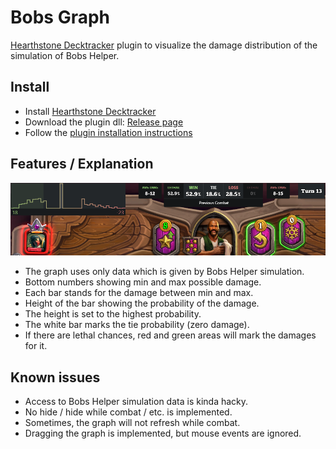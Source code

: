 # Bobs Graph
[Hearthstone Decktracker][1] plugin to visualize the damage distribution of the simulation of Bobs Helper.

## Install
- Install [Hearthstone Decktracker][1]
- Download the plugin dll: [Release page][2]
- Follow the [plugin installation instructions][3]

## Features / Explanation
![Bobs Graph in action](/readmeMedia/graph.png)
- The graph uses only data which is given by Bobs Helper simulation.
- Bottom numbers showing min and max possible damage.
- Each bar stands for the damage between min and max.
- Height of the bar showing the probability of the damage.
- The height is set to the highest probability.
- The white bar marks the tie probability (zero damage).
- If there are lethal chances, red and green areas will mark the damages for it.

## Known issues
- Access to Bobs Helper simulation data is kinda hacky.
- No hide / hide while combat / etc. is implemented.
- Sometimes, the graph will not refresh while combat.
- Dragging the graph is implemented, but mouse events are ignored.


[1]: https://github.com/HearthSim/Hearthstone-Deck-Tracker
[2]: https://github.com/Wasserwecken/BobsGraph/releases/
[3]: https://github.com/HearthSim/Hearthstone-Deck-Tracker/wiki/Available-Plugins